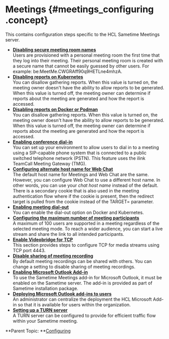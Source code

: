 # Meetings {#meetings_configuring .concept}

This contains configuration steps specific to the HCL Sametime Meetings server.

-   **[Disabling secure meeting room names](secure_rooms.md)**  
Users are provisioned with a personal meeting room the first time that they log into their meeting. Their personal meeting room is created with a secure name that cannot be easily guessed by other users. For example: be:MeetMe.CWGRAff90q9HETLne4mhzA.
-   **[Disabling reports on Kubernetes](meeting_report_kubernetes.md)**  
You can disallow gathering reports. When this value is turned on, the meeting owner doesn't have the ability to allow reports to be generated. When this value is turned off, the meeting owner can determine if reports about the meeting are generated and how the report is accessed.
-   **[Disabling reports on Docker or Podman](meeting_report_setting_docker.md)**  
You can disallow gathering reports. When this value is turned on, the meeting owner doesn't have the ability to allow reports to be generated. When this value is turned off, the meeting owner can determine if reports about the meeting are generated and how the report is accessed.
-   **[Enabling conference dial-in](meetings_dialin.md)**  
You can set up your environment to allow users to dial in to a meeting using a SIP-capable phone system that is connected to a public switched telephone network \(PSTN\). This feature uses the ilink TeamCall Meeting Gateway \(TMG\).
-   **[Configuring alternate host name for Web Chat](t_different_hostname.md)**  
The default host name for Meetings and Web Chat are the same. However, you can configure Web Chat to use a different host name. In other words, you can use your *chat host name* instead of the default. There is a secondary cookie that is also used in the meeting authentication flow where if the cookie is present, then the redirect target is pulled from the cookie instead of the TARGET= parameter.
-   **[Enabling meeting dial-out](enable_dial_out.md)**  
You can enable the dial-out option on Docker and Kubernetes.
-   **[Configuring the maximum number of meeting participants](meetings_configuring_max.md)**  
A maximum of 100 users are supported in a meeting regardless of the selected meeting mode. To reach a wider audience, you can start a live stream and share the link to all intended participants.
-   **[Enable Videobridge for TCP](enable_video_bridge.md)**  
This section provides steps to configure TCP for media streams using TCP port 4443.
-   **[Disable sharing of meeting recording](disable_sharing_meetings.md)**  
By default meeting recordings can be shared with others. You can change a setting to disable sharing of meeting recordings.
-   **[Enabling Microsoft Outlook Add-in](enable_microsoft_outlook.md)**  
To use the Sametime Meetings add-in for Microsoft Outlook, it must be enabled on the Sametime server. The add-in is provided as part of Sametime installation package.
-   **[Deploying Microsoft Outlook add-ins to users](microsoft_outlook_deploy.md)**  
An administrator can centralize the deployment the HCL Microsoft Add-in so that it is available for users within the organization.
-   **[Setting up a TURN server](turnserver_intro.md)**  
A TURN server can be configured to provide for efficient traffic flow within your Sametime meeting.

**Parent Topic: **[Configuring](configuring.md)


